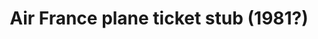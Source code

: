 ---
title: Air France plane ticket stub (1981?)
description: ''
image: /images/paris-plane-ticket-stub.webp
dimensions: [500, 893]
tags: 
  - aviation
  - design
dateAdded: '2 Jul 2025'
---